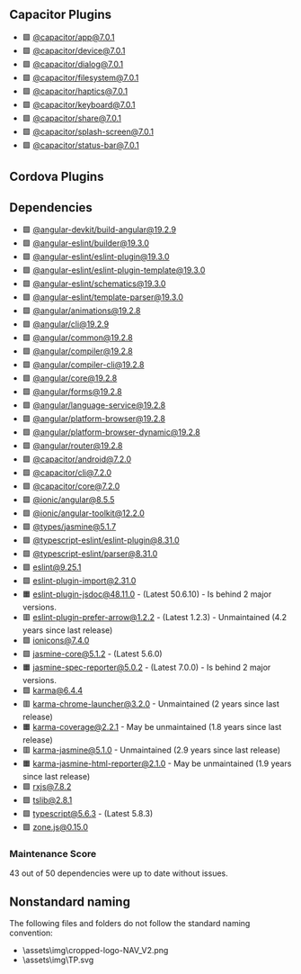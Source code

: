 ## Capacitor Plugins

- 🟩 [@capacitor/app@7.0.1](https://github.com/ionic-team/capacitor-plugins.git)
- 🟩 [@capacitor/device@7.0.1](https://github.com/ionic-team/capacitor-plugins.git)
- 🟩 [@capacitor/dialog@7.0.1](https://github.com/ionic-team/capacitor-plugins.git)
- 🟩 [@capacitor/filesystem@7.0.1](https://github.com/ionic-team/capacitor-plugins.git)
- 🟩 [@capacitor/haptics@7.0.1](https://github.com/ionic-team/capacitor-plugins.git)
- 🟩 [@capacitor/keyboard@7.0.1](https://github.com/ionic-team/capacitor-plugins.git)
- 🟩 [@capacitor/share@7.0.1](https://github.com/ionic-team/capacitor-plugins.git)
- 🟩 [@capacitor/splash-screen@7.0.1](https://github.com/ionic-team/capacitor-plugins.git)
- 🟩 [@capacitor/status-bar@7.0.1](https://github.com/ionic-team/capacitor-plugins.git)
## Cordova Plugins

## Dependencies

- 🟩 [@angular-devkit/build-angular@19.2.9](https://github.com/angular/angular-cli.git)
- 🟩 [@angular-eslint/builder@19.3.0](https://github.com/angular-eslint/angular-eslint.git)
- 🟩 [@angular-eslint/eslint-plugin@19.3.0](https://github.com/angular-eslint/angular-eslint.git)
- 🟩 [@angular-eslint/eslint-plugin-template@19.3.0](https://github.com/angular-eslint/angular-eslint.git)
- 🟩 [@angular-eslint/schematics@19.3.0](https://github.com/angular-eslint/angular-eslint.git)
- 🟩 [@angular-eslint/template-parser@19.3.0](https://github.com/angular-eslint/angular-eslint.git)
- 🟩 [@angular/animations@19.2.8](https://github.com/angular/angular.git)
- 🟩 [@angular/cli@19.2.9](https://github.com/angular/angular-cli.git)
- 🟩 [@angular/common@19.2.8](https://github.com/angular/angular.git)
- 🟩 [@angular/compiler@19.2.8](https://github.com/angular/angular.git)
- 🟩 [@angular/compiler-cli@19.2.8](https://github.com/angular/angular.git)
- 🟩 [@angular/core@19.2.8](https://github.com/angular/angular.git)
- 🟩 [@angular/forms@19.2.8](https://github.com/angular/angular.git)
- 🟩 [@angular/language-service@19.2.8](https://github.com/angular/angular.git)
- 🟩 [@angular/platform-browser@19.2.8](https://github.com/angular/angular.git)
- 🟩 [@angular/platform-browser-dynamic@19.2.8](https://github.com/angular/angular.git)
- 🟩 [@angular/router@19.2.8](https://github.com/angular/angular.git)
- 🟩 [@capacitor/android@7.2.0](https://github.com/ionic-team/capacitor.git)
- 🟩 [@capacitor/cli@7.2.0](https://github.com/ionic-team/capacitor.git)
- 🟩 [@capacitor/core@7.2.0](https://github.com/ionic-team/capacitor.git)
- 🟩 [@ionic/angular@8.5.5](https://github.com/ionic-team/ionic-framework.git)
- 🟩 [@ionic/angular-toolkit@12.2.0](https://github.com/ionic-team/angular-toolkit.git)
- 🟩 [@types/jasmine@5.1.7](https://github.com/DefinitelyTyped/DefinitelyTyped.git)
- 🟩 [@typescript-eslint/eslint-plugin@8.31.0](https://github.com/typescript-eslint/typescript-eslint.git)
- 🟩 [@typescript-eslint/parser@8.31.0](https://github.com/typescript-eslint/typescript-eslint.git)
- 🟩 [eslint@9.25.1](https://github.com/eslint/eslint.git)
- 🟩 [eslint-plugin-import@2.31.0](https://github.com/import-js/eslint-plugin-import.git)
- 🟧 [eslint-plugin-jsdoc@48.11.0](https://github.com/gajus/eslint-plugin-jsdoc.git) - (Latest 50.6.10) - Is behind 2 major versions.
- 🟥 [eslint-plugin-prefer-arrow@1.2.2](https://github.com/TristonJ/eslint-plugin-prefer-arrow.git) - (Latest 1.2.3) - Unmaintained (4.2 years since last release)
- 🟩 [ionicons@7.4.0](https://github.com/ionic-team/ionicons.git)
- 🟩 [jasmine-core@5.1.2](https://github.com/jasmine/jasmine.git) - (Latest 5.6.0)
- 🟧 [jasmine-spec-reporter@5.0.2](https://github.com/bcaudan/jasmine-spec-reporter.git) - (Latest 7.0.0) - Is behind 2 major versions.
- 🟩 [karma@6.4.4](https://github.com/karma-runner/karma.git)
- 🟥 [karma-chrome-launcher@3.2.0](https://github.com/karma-runner/karma-chrome-launcher.git) - Unmaintained (2 years since last release)
- 🟧 [karma-coverage@2.2.1](https://github.com/karma-runner/karma-coverage.git) - May be unmaintained (1.8 years since last release)
- 🟥 [karma-jasmine@5.1.0](https://github.com/karma-runner/karma-jasmine.git) - Unmaintained (2.9 years since last release)
- 🟧 [karma-jasmine-html-reporter@2.1.0](https://github.com/dfederm/karma-jasmine-html-reporter.git) - May be unmaintained (1.9 years since last release)
- 🟩 [rxjs@7.8.2](https://github.com/reactivex/rxjs.git)
- 🟩 [tslib@2.8.1](https://github.com/Microsoft/tslib.git)
- 🟩 [typescript@5.6.3](https://github.com/microsoft/TypeScript.git) - (Latest 5.8.3)
- 🟩 [zone.js@0.15.0](https://github.com/angular/angular.git)
### Maintenance Score
43 out of 50 dependencies were up to date without issues.



## Nonstandard naming
The following files and folders do not follow the standard naming convention:

- \assets\img\cropped-logo-NAV_V2.png
- \assets\img\TP.svg
